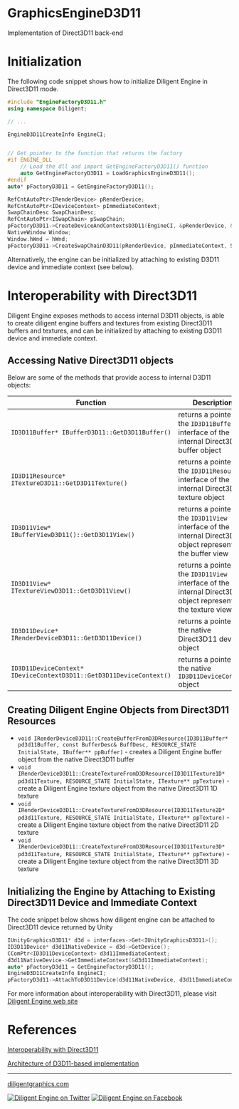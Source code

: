 
# GraphicsEngineD3D11

Implementation of Direct3D11 back-end

# Initialization

The following code snippet shows how to initialize Diligent Engine in Direct3D11 mode.

```cpp
#include "EngineFactoryD3D11.h"
using namespace Diligent;

// ...

EngineD3D11CreateInfo EngineCI;


// Get pointer to the function that returns the factory
#if ENGINE_DLL
    // Load the dll and import GetEngineFactoryD3D11() function
    auto GetEngineFactoryD3D11 = LoadGraphicsEngineD3D11();
#endif
auto* pFactoryD3D11 = GetEngineFactoryD3D11();

RefCntAutoPtr<IRenderDevice> pRenderDevice;
RefCntAutoPtr<IDeviceContext> pImmediateContext;
SwapChainDesc SwapChainDesc;
RefCntAutoPtr<ISwapChain> pSwapChain;
pFactoryD3D11->CreateDeviceAndContextsD3D11(EngineCI, &pRenderDevice, &pImmediateContext);
NativeWindow Window;
Window.hWnd = hWnd;
pFactoryD3D11->CreateSwapChainD3D11(pRenderDevice, pImmediateContext, SwapChainDesc, Window, &pSwapChain);
```

Alternatively, the engine can be initialized by attaching to existing D3D11 device and immediate context (see below).

# Interoperability with Direct3D11

Diligent Engine exposes methods to access internal D3D11 objects, is able to create diligent engine buffers
and textures from existing Direct3D11 buffers and textures, and can be initialized by attaching to existing D3D11
device and immediate context.

## Accessing Native Direct3D11 objects

Below are some of the methods that provide access to internal D3D11 objects:

|                              Function                                       |                              Description                                                                      |
|-----------------------------------------------------------------------------|---------------------------------------------------------------------------------------------------------------|
| `ID3D11Buffer* IBufferD3D11::GetD3D11Buffer()`                              | returns a pointer to the `ID3D11Buffer` interface of the internal Direct3D11 buffer object                      |
| `ID3D11Resource* ITextureD3D11::GetD3D11Texture()`                          | returns a pointer to the `ID3D11Resource` interface of the internal Direct3D11 texture object                   |
| `ID3D11View* IBufferViewD3D11()::GetD3D11View()`                            | returns a pointer to the `ID3D11View` interface of the internal Direct3D11 object representing the buffer view       |
| `ID3D11View* ITextureViewD3D11::GetD3D11View()`                             | returns a pointer to the `ID3D11View` interface of the internal Direct3D11 object representing the texture view      |
| `ID3D11Device* IRenderDeviceD3D11::GetD3D11Device()`                        | returns a pointer to the native Direct3D11 device object                                                           |
| `ID3D11DeviceContext* IDeviceContextD3D11::GetD3D11DeviceContext()`         | returns a pointer to the native `ID3D11DeviceContext` object                                                    |

## Creating Diligent Engine Objects from Direct3D11 Resources

* `void IRenderDeviceD3D11::CreateBufferFromD3DResource(ID3D11Buffer* pd3d11Buffer, const BufferDesc& BuffDesc, RESOURCE_STATE InitialState, IBuffer** ppBuffer)` -
   creates a Diligent Engine buffer object from the native Direct3D11 buffer
* `void IRenderDeviceD3D11::CreateTextureFromD3DResource(ID3D11Texture1D* pd3d11Texture, RESOURCE_STATE InitialState, ITexture** ppTexture)` -
   create a Diligent Engine texture object from the native Direct3D11 1D texture
* `void IRenderDeviceD3D11::CreateTextureFromD3DResource(ID3D11Texture2D* pd3d11Texture, RESOURCE_STATE InitialState, ITexture** ppTexture)` -
   create a Diligent Engine texture object from the native Direct3D11 2D texture
* `void IRenderDeviceD3D11::CreateTextureFromD3DResource(ID3D11Texture3D* pd3d11Texture, RESOURCE_STATE InitialState, ITexture** ppTexture)` -
   create a Diligent Engine texture object from the native Direct3D11 3D texture

## Initializing the Engine by Attaching to Existing Direct3D11 Device and Immediate Context

The code snippet below shows how diligent engine can be attached to Direct3D11 device returned by Unity

```cpp
IUnityGraphicsD3D11* d3d = interfaces->Get<IUnityGraphicsD3D11>();
ID3D11Device* d3d11NativeDevice = d3d->GetDevice();
CComPtr<ID3D11DeviceContext> d3d11ImmediateContext;
d3d11NativeDevice->GetImmediateContext(&d3d11ImmediateContext);
auto* pFactoryD3d11 = GetEngineFactoryD3D11();
EngineD3D11CreateInfo EngineCI;
pFactoryD3d11->AttachToD3D11Device(d3d11NativeDevice, d3d11ImmediateContext, EngineCI, &m_Device, &m_Context, 0);
```

For more information about interoperability with Direct3D11, please visit [Diligent Engine web site](http://diligentgraphics.com/diligent-engine/native-api-interoperability/direct3d11-interoperability/)

# References

[Interoperability with Direct3D11](http://diligentgraphics.com/diligent-engine/native-api-interoperability/direct3d11-interoperability/)

[Architecture of D3D11-based implementation](http://diligentgraphics.com/diligent-engine/architecture/d3d11)

-------------------

[diligentgraphics.com](http://diligentgraphics.com)

[![Diligent Engine on Twitter](https://github.com/DiligentGraphics/DiligentCore/blob/master/media/twitter.png)](https://twitter.com/diligentengine)
[![Diligent Engine on Facebook](https://github.com/DiligentGraphics/DiligentCore/blob/master/media/facebook.png)](https://www.facebook.com/DiligentGraphics/)
